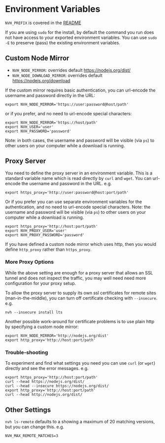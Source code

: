 # Environment Variables

`NVH_PREFIX` is covered in the [README](../README.md#optional-environment-variables)

If you are using `sudo` for the install, by default the command you run does not have access to your exported environment variables. You can use `sudo -E` to preserve (pass) the existing environment variables.

## Custom Node Mirror

- `NVH_NODE_MIRROR`: overrides default <https://nodejs.org/dist/>
- `NVH_NODE_DOWNLOAD_MIRROR`: overrides default <https://nodejs.org/download>
  
If the custom mirror requires basic authentication, you can url-encode the username and password directly in the URL:

    export NVH_NODE_MIRROR='https://user:password@host/path'

 or if you prefer, and no need to url-encode special characters:

    export NVH_NODE_MIRROR='https://host/path'
    export NVH_USER='user'
    export NVH_PASSWORD='password'

Note: in both cases, the username and password will be visible (via `ps`) to other users on your computer while a download is running.

## Proxy Server

You need to define the proxy server in an environment variable.
This is a standard variable name which is read directly by `curl` and `wget`.
You can url-encode the username and password in the URL. e.g.

    export https_proxy='http://user:password@host:port/path'

Or if you prefer you can use separate environment variables for the authentication, and no need to url-encode special characters. Note:  the username and password will be visible (via `ps`) to other users on your computer while a download is running.

    export https_proxy='http://host:port/path'
    export NVH_PROXY_USER='user'
    export NVH_PROXY_PASSWORD='password'

If you have defined a custom node mirror which uses http, then you would define `http_proxy` rather than `https_proxy`.

### More Proxy Options

While the above setting are enough for a proxy server that allows an SSL tunnel and does not inspect the traffic,
you may well need need more configuration for your proxy setup.

To allow the proxy server to supply its own ssl certificates for remote sites (man-in-the-middle), you can turn off certificate checking
with `--insecure`. e.g.

    nvh --insecure install lts

Another possible work-around for certificate problems is to use plain http by specifying a custom node mirror:

    export NVH_NODE_MIRROR='http://nodejs.org/dist'
    export http_proxy='http://host:port/path'

### Trouble-shooting

To experiment and find what settings you need you can use `curl` (or `wget`) directly and see the error messages. e.g.

    export https_proxy='http://host:port/path'
    curl --head https://nodejs.org/dist/
    curl --head --insecure https://nodejs.org/dist/
    export http_proxy='http://host:port/path'
    curl --head http://nodejs.org/dist/

## Other Settings

`nvh ls-remote` defaults to a showing a maximum of 20 matching versions, but you can change this. e.g.

    NVH_MAX_REMOTE_MATCHES=3
